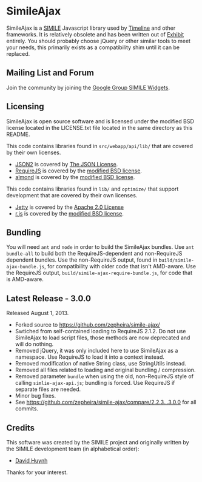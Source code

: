SimileAjax
==========

SimileAjax is a [SIMILE](http://simile-widgets.org/) Javascript library used by [Timeline](https://github.com/zepheira/timeline/) and other frameworks.  It is relatively obsolete and has been written out of [Exhibit](https://github.com/zepheira/exhibit3/) entirely.  You should probably choose jQuery or other similar tools to meet your needs, this primarily exists as a compatibility shim until it can be replaced.

Mailing List and Forum
----------------------

Join the community by joining the [Google Group SIMILE Widgets](http://groups.google.com/group/simile-widgets/).
  
Licensing
---------

SimileAjax is open source software and is licensed under the modified BSD license located in the LICENSE.txt file located in the same directory as this README.

This code contains libraries found in `src/webapp/api/lib/` that are covered by their own licenses.

 * [JSON2](http://www.json.org/) is covered by [The JSON License](http://www.json.org/license.html).
 * [RequireJS](http://requirejs.org/) is covered by the [modified BSD license](https://github.com/jrburke/requirejs/blob/master/LICENSE).
 * [almond](https://github.com/jrburke/almond) is covered by the [modified BSD license](https://github.com/jrburke/almond/blob/master/LICENSE).

This code contains libraries found in `lib/` and `optimize/` that support development that are covered by their own licenses.

 * [Jetty](http://jetty.codehaus.org/) is covered by the [Apache 2.0 License](http://jetty.codehaus.org/jetty/license.html)
 * [r.js](http://requirejs.org/docs/optimization.html) is covered by the [modified BSD license](https://github.com/jrburke/r.js/blob/master/LICENSE).

Bundling
--------

You will need `ant` and `node` in order to build the SimileAjax bundles.  Use `ant bundle-all` to build both the RequireJS-dependent and non-RequireJS dependent bundles.  Use the non-RequireJS output, found in `build/simile-ajax-bundle.js`, for compatibility with older code that isn't AMD-aware.  Use the RequireJS output, `build/simile-ajax-require-bundle.js`, for code that is AMD-aware.

Latest Release - 3.0.0
----------------------

Released August 1, 2013.

 * Forked source to https://github.com/zepheira/simile-ajax/
 * Swtiched from self-contained loading to RequireJS 2.1.2.  Do not use SimileAjax to load script files, those methods are now deprecated and will do nothing.
 * Removed jQuery, it was only included here to use SimileAjax as a namespace.  Use RequireJS to load it into a context instead.
 * Removed modification of native String class, use StringUtils instead.
 * Removed all files related to loading and original bundling / compression.
 * Removed parameter `bundle` when using the old, non-RequireJS style of calling `simlie-ajax-api.js`; bundling is forced.  Use RequireJS if separate files are needed.
 * Minor bug fixes.
 * See https://github.com/zepheira/simile-ajax/compare/2.2.3...3.0.0 for all commits.

Credits
-------

This software was created by the SIMILE project and originally written by the SIMILE development team (in alphabetical order):

 * [David Huynh](http://davidhuynh.net)

Thanks for your interest.
